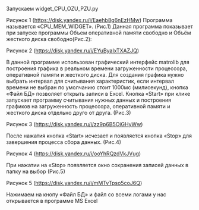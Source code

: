 Запускаем  widget_CPU_OZU_PZU.py

Рисунок 1 (https://disk.yandex.ru/i/Eaehb8g6nEzHMw)
Программа называется «CPU_MEM_WIDGET». (Рис.1) Данная программа показывает при запуске программы Объем оперативной памяти свободно и Объём жесткого диска свободно(Рис.2):
 
Рисунок 2 (https://disk.yandex.ru/i/EYuByaIxTXAZJQ)

В данной программе использован графический интерфейс matrolib для построения графика в реальном времени загруженности процессора, оперативной памяти и жесткого диска. Для создания графика нужно выбрать интервал для считывания характеристик, если интервал времени не выбран по умолчанию стоит 1000мс (милисекунд), кнопка «Файл БД» позволяет открыть записи в Excel. Кнопка «Start» при клике запускает программу считывания нужных данных и построения графиков на загруженность процессора, оперативной памяти и жесткого диска отдельно друго от друга. (Рис.3)
 
Рисунок 3 (https://disk.yandex.ru/i/zz9p6B5OiGHyWw)

После нажатия кнопка «Start» исчезает и появляется кнопка «Stop»  для завершения процесса сбора данных. (Рис.4) 
 
Рисунок 4 (https://disk.yandex.ru/i/ooYhRQzdVkJVug)

При нажатии на «Stop» появляется окно сохранения записей данных в папку на выбор (Рис.5)

 
Рисунок 5 (https://disk.yandex.ru/i/mMTvTpso5coJ6Q)

Нажимаем на кнопу «Файл БД» и файл со всеми логами у нас открывается в программе MS Excel




